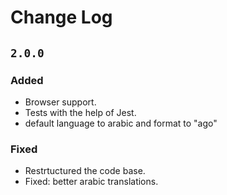 # Change Log

## `2.0.0`

### Added

- Browser support.
- Tests with the help of Jest.
- default language to arabic and format to "ago"

### Fixed

- Restrtuctured the code base.
- Fixed: better arabic translations.